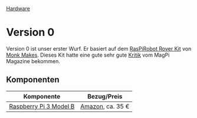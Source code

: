 [Hardware](..)

# Version 0

Version 0 ist unser erster Wurf. Er basiert auf dem [RasPiRobot Rover Kit](https://www.monkmakes.com/pi-rover/) von [Monk Makes](https://www.monkmakes.com/). Dieses Kit hatte eine gute sehr gute [Kritik](https://www.raspberrypi.org/magpi/raspirobot-rover-kit-review/) vom MagPi Magazine bekommen.

## Komponenten

Komponente | Bezug/Preis
-----------|------------
[Raspberry Pi 3 Model B](https://www.raspberrypi.org/products/raspberry-pi-3-model-b/) | [Amazon](https://www.amazon.de/gp/product/B01CD5VC92), ca. 35 €

